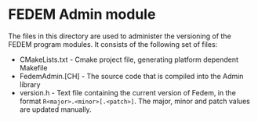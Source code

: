 <!---
  SPDX-FileCopyrightText: 2023 SAP SE

  SPDX-License-Identifier: Apache-2.0

  This file is part of FEDEM - https://openfedem.org
--->

# FEDEM Admin module

The files in this directory are used to administer the versioning
of the FEDEM program modules. It consists of the following set of files:

- CMakeLists.txt - Cmake project file, generating platform dependent Makefile
- FedemAdmin.[CH] - The source code that is compiled into the Admin library
- version.h - Text file containing the current version of Fedem,
              in the format `R<major>.<minor>[.<patch>]`.
              The major, minor and patch values are updated manually.
